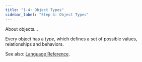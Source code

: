 ```yaml
---
title: "1-4: Object Types"
sidebar_label: "Step 4: Object Types"
---
```


About objects...

Every object has a _type_, which defines a set of possible values, relationships and behaviors.

See also: [Language Reference](../ref/object-types).

